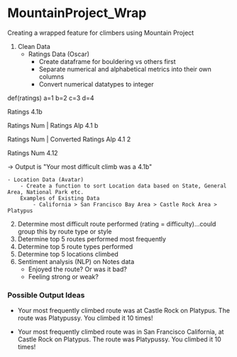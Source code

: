 # MountainProject_Wrap
Creating a wrapped feature for climbers using Mountain Project

1. Clean Data
    - Ratings Data (Oscar)
        - Create dataframe for bouldering vs others first
        - Separate numerical and alphabetical metrics into their own columns
        - Convert numerical datatypes to integer

def(ratings)
a=1
b=2
c=3
d=4

Ratings
4.1b

Ratings Num | Ratings Alp
4.1              b

Ratings Num | Converted Ratings Alp
4.1              2

Ratings Num
4.12

-> Output is "Your most difficult climb was a 4.1b"


    - Location Data (Avatar)
        - Create a function to sort Location data based on State, General Area, National Park etc.
        Examples of Existing Data 
            - California > San Francisco Bay Area > Castle Rock Area > Platypus



2. Determine most difficult route performed (rating = difficulty)...could group this by route type or style
3. Determine top 5 routes performed most frequently
4. Determine top 5 route types performed
5. Determine top 5 locations climbed
6. Sentiment analysis (NLP) on Notes data
    - Enjoyed the route? Or was it bad?
    - Feeling strong or weak?

### Possible Output Ideas

- Your most frequently climbed route was at Castle Rock on Platypus. The route was Platypussy. You climbed it 10 times! 

- Your most frequently climbed route was in San Francisco California, at Castle Rock on Platypus. The route was Platypussy. You climbed it 10 times! 




